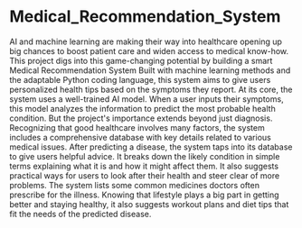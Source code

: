 # Medical_Recommendation_System
AI and machine learning are making their way into healthcare opening up big chances to boost patient care and widen access to medical know-how. This project digs into this game-changing potential by building a smart Medical Recommendation System                                                                       Built with machine learning methods and the adaptable Python coding language, this system aims to give users personalized health tips based on the symptoms they report.
At its core, the system uses a well-trained AI model. When a user inputs their symptoms, this model analyzes the information to predict the most probable health condition. But the project's importance extends beyond just diagnosis. Recognizing that good healthcare involves many factors, the system includes a comprehensive database with key details related to various medical issues.
After predicting a disease, the system taps into its database to give users helpful advice. It breaks down the likely condition in simple terms explaining what it is and how it might affect them. It also suggests practical ways for users to look after their health and steer clear of more problems. The system lists some common medicines doctors often prescribe for the illness. Knowing that lifestyle plays a big part in getting better and staying healthy, it also suggests workout plans and diet tips that fit the needs of the predicted disease.
